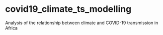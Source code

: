 # covid19_climate_ts_modelling
Analysis of the relationship between climate and COVID-19 transmission in Africa
